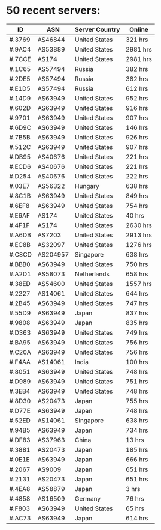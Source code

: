# 50 recent servers:

| ID | ASN | Server Country | Online |
| ------ | ------ | ------ | ------ |
| #.3769 | AS46844 | United States | 321 hrs |
| #.9AC4 | AS53889 | United States | 2981 hrs |
| #.7CCE | AS174 | United States | 2981 hrs |
| #.1C65 | AS57494 | Russia | 382 hrs |
| #.2DE5 | AS57494 | Russia | 382 hrs |
| #.E1D5 | AS57494 | Russia | 612 hrs |
| #.14D9 | AS63949 | United States | 952 hrs |
| #.602D | AS63949 | United States | 916 hrs |
| #.9701 | AS63949 | United States | 907 hrs |
| #.6D9C | AS63949 | United States | 146 hrs |
| #.7B5B | AS63949 | United States | 926 hrs |
| #.512C | AS63949 | United States | 907 hrs |
| #.DB95 | AS40676 | United States | 221 hrs |
| #.ECD6 | AS40676 | United States | 221 hrs |
| #.D254 | AS40676 | United States | 222 hrs |
| #.03E7 | AS56322 | Hungary | 638 hrs |
| #.8C1B | AS63949 | United States | 849 hrs |
| #.6EF8 | AS63949 | United States | 754 hrs |
| #.E6AF | AS174 | United States | 40 hrs |
| #.4F1F | AS174 | United States | 2630 hrs |
| #.A6DB | AS7203 | United States | 2913 hrs |
| #.EC8B | AS32097 | United States | 1276 hrs |
| #.C8CD | AS204957 | Singapore | 638 hrs |
| #.BBB0 | AS63949 | United States | 750 hrs |
| #.A2D1 | AS58073 | Netherlands | 658 hrs |
| #.38ED | AS54600 | United States | 1557 hrs |
| #.2227 | AS14061 | United States | 644 hrs |
| #.2B45 | AS63949 | United States | 747 hrs |
| #.55D9 | AS63949 | Japan | 837 hrs |
| #.9808 | AS63949 | Japan | 835 hrs |
| #.D363 | AS63949 | United States | 749 hrs |
| #.BA95 | AS63949 | United States | 756 hrs |
| #.C20A | AS63949 | United States | 756 hrs |
| #.F4AA | AS14061 | India | 100 hrs |
| #.8051 | AS63949 | United States | 748 hrs |
| #.D989 | AS63949 | United States | 751 hrs |
| #.3EB4 | AS63949 | United States | 748 hrs |
| #.8D30 | AS20473 | Japan | 755 hrs |
| #.D77E | AS63949 | Japan | 748 hrs |
| #.52ED | AS14061 | Singapore | 638 hrs |
| #.94B5 | AS63949 | Japan | 734 hrs |
| #.DF83 | AS37963 | China | 13 hrs |
| #.3881 | AS20473 | Japan | 185 hrs |
| #.0E1E | AS63949 | Japan | 666 hrs |
| #.2067 | AS9009 | Japan | 651 hrs |
| #.2131 | AS20473 | Japan | 651 hrs |
| #.4EA8 | AS58879 | Japan | 3 hrs |
| #.4858 | AS16509 | Germany | 76 hrs |
| #.F803 | AS63949 | United States | 65 hrs |
| #.AC73 | AS63949 | Japan | 614 hrs |

